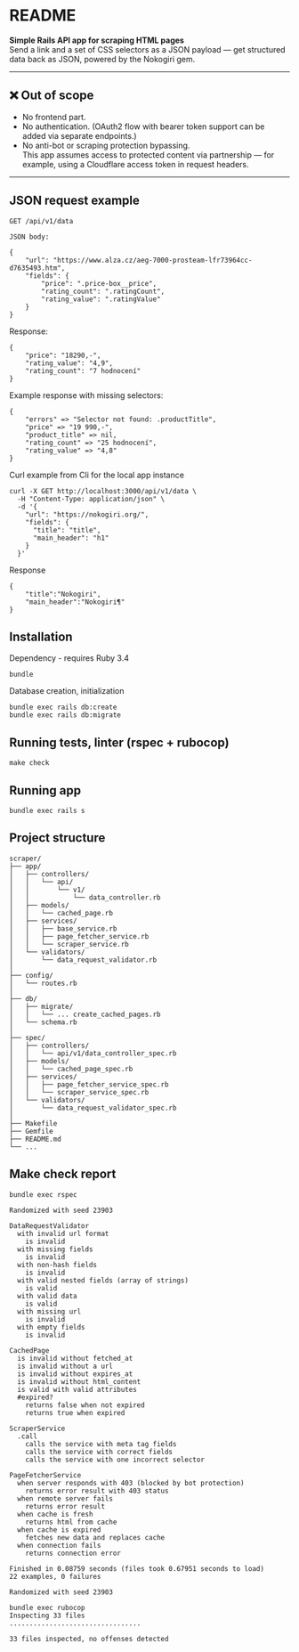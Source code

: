 # README

**Simple Rails API app for scraping HTML pages**  
Send a link and a set of CSS selectors as a JSON payload — get structured data back as JSON, powered by the Nokogiri gem.

---

## ❌ Out of scope

- No frontend part.
- No authentication. (OAuth2 flow with bearer token support can be added via separate endpoints.)
- No anti-bot or scraping protection bypassing.  
  This app assumes access to protected content via partnership — for example, using a Cloudflare access token in request headers.

---

## JSON request example

```http
GET /api/v1/data

JSON body:

{
    "url": "https://www.alza.cz/aeg-7000-prosteam-lfr73964cc-d7635493.htm",
    "fields": {
        "price": ".price-box__price",
        "rating_count": ".ratingCount",
        "rating_value": ".ratingValue"
    }
}
```
Response:
```
{
    "price": "18290,-",
    "rating_value": "4,9",
    "rating_count": "7 hodnocení"
}
```
Example response with missing selectors:
```
{
    "errors" => "Selector not found: .productTitle",
    "price" => "19 990,-",
    "product_title" => nil,
    "rating_count" => "25 hodnocení",
    "rating_value" => "4,8"
}
```


Curl example from Cli for the local app instance
```
curl -X GET http://localhost:3000/api/v1/data \
  -H "Content-Type: application/json" \
  -d '{
    "url": "https://nokogiri.org/",
    "fields": {
      "title": "title",
      "main_header": "h1"
    }
  }'

```
Response
```
{   
    "title":"Nokogiri",
    "main_header":"Nokogiri¶"
}
```
## Installation

Dependency - requires Ruby 3.4

```
bundle
```
Database creation, initialization

```
bundle exec rails db:create
bundle exec rails db:migrate
```

## Running tests, linter (rspec + rubocop)
```
make check
```
## Running app
```
bundle exec rails s
```
## Project structure
```
scraper/
├── app/
│   ├── controllers/
│   │   └── api/
│   │       └── v1/
│   │           └── data_controller.rb
│   ├── models/
│   │   └── cached_page.rb
│   ├── services/
│   │   ├── base_service.rb
│   │   ├── page_fetcher_service.rb
│   │   └── scraper_service.rb
│   └── validators/
│       └── data_request_validator.rb
│
├── config/
│   └── routes.rb
│
├── db/
│   ├── migrate/
│   │   └── ... create_cached_pages.rb
│   └── schema.rb
│
├── spec/
│   ├── controllers/
│   │   └── api/v1/data_controller_spec.rb
│   ├── models/
│   │   └── cached_page_spec.rb
│   ├── services/
│   │   ├── page_fetcher_service_spec.rb
│   │   └── scraper_service_spec.rb
│   └── validators/
│       └── data_request_validator_spec.rb
│
├── Makefile
├── Gemfile
├── README.md
└── ...
```
## Make check report
```
bundle exec rspec

Randomized with seed 23903

DataRequestValidator
  with invalid url format
    is invalid
  with missing fields
    is invalid
  with non-hash fields
    is invalid
  with valid nested fields (array of strings)
    is valid
  with valid data
    is valid
  with missing url
    is invalid
  with empty fields
    is invalid

CachedPage
  is invalid without fetched_at
  is invalid without a url
  is invalid without expires_at
  is invalid without html_content
  is valid with valid attributes
  #expired?
    returns false when not expired
    returns true when expired

ScraperService
  .call
    calls the service with meta tag fields
    calls the service with correct fields
    calls the service with one incorrect selector

PageFetcherService
  when server responds with 403 (blocked by bot protection)
    returns error result with 403 status
  when remote server fails
    returns error result
  when cache is fresh
    returns html from cache
  when cache is expired
    fetches new data and replaces cache
  when connection fails
    returns connection error

Finished in 0.08759 seconds (files took 0.67951 seconds to load)
22 examples, 0 failures

Randomized with seed 23903

bundle exec rubocop
Inspecting 33 files
.................................

33 files inspected, no offenses detected
```